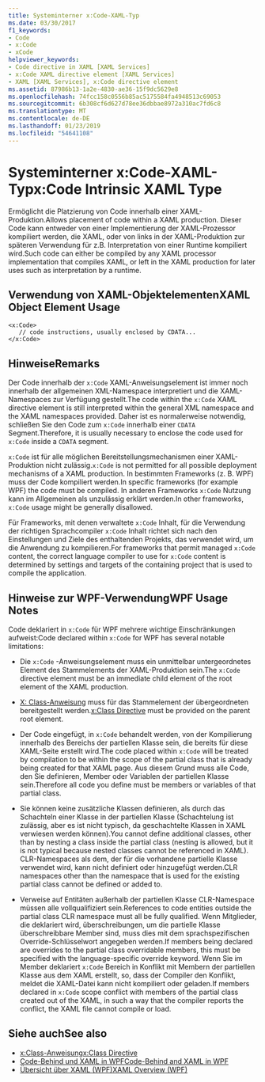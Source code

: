 ```yaml
---
title: Systeminterner x:Code-XAML-Typ
ms.date: 03/30/2017
f1_keywords:
- Code
- x:Code
- xCode
helpviewer_keywords:
- Code directive in XAML [XAML Services]
- x:Code XAML directive element [XAML Services]
- XAML [XAML Services], x:Code directive element
ms.assetid: 87986b13-1a2e-4830-ae36-15f9dc5629e8
ms.openlocfilehash: 74fcc158c0556b85ac5175584fa4948513c69053
ms.sourcegitcommit: 6b308cf6d627d78ee36dbbae8972a310ac7fd6c8
ms.translationtype: MT
ms.contentlocale: de-DE
ms.lasthandoff: 01/23/2019
ms.locfileid: "54641108"
---
```

# <a name="xcode-intrinsic-xaml-type"></a><span data-ttu-id="bcd2c-102">Systeminterner x:Code-XAML-Typ</span><span class="sxs-lookup"><span data-stu-id="bcd2c-102">x:Code Intrinsic XAML Type</span></span>
<span data-ttu-id="bcd2c-103">Ermöglicht die Platzierung von Code innerhalb einer XAML-Produktion.</span><span class="sxs-lookup"><span data-stu-id="bcd2c-103">Allows placement of code within a XAML production.</span></span> <span data-ttu-id="bcd2c-104">Dieser Code kann entweder von einer Implementierung der XAML-Prozessor kompiliert werden, die XAML, oder von links in der XAML-Produktion zur späteren Verwendung für z.B. Interpretation von einer Runtime kompiliert wird.</span><span class="sxs-lookup"><span data-stu-id="bcd2c-104">Such code can either be compiled by any XAML processor implementation that compiles XAML, or left in the XAML production for later uses such as interpretation by a runtime.</span></span>  
  
## <a name="xaml-object-element-usage"></a><span data-ttu-id="bcd2c-105">Verwendung von XAML-Objektelementen</span><span class="sxs-lookup"><span data-stu-id="bcd2c-105">XAML Object Element Usage</span></span>  
  
```  
<x:Code>  
   // code instructions, usually enclosed by CDATA...  
</x:Code>  
```  
  
## <a name="remarks"></a><span data-ttu-id="bcd2c-106">Hinweise</span><span class="sxs-lookup"><span data-stu-id="bcd2c-106">Remarks</span></span>  
 <span data-ttu-id="bcd2c-107">Der Code innerhalb der `x:Code` XAML-Anweisungselement ist immer noch innerhalb der allgemeinen XML-Namespace interpretiert und die XAML-Namespaces zur Verfügung gestellt.</span><span class="sxs-lookup"><span data-stu-id="bcd2c-107">The code within the `x:Code` XAML directive element is still interpreted within the general XML namespace and the XAML namespaces provided.</span></span> <span data-ttu-id="bcd2c-108">Daher ist es normalerweise notwendig, schließen Sie den Code zum `x:Code` innerhalb einer `CDATA` Segment.</span><span class="sxs-lookup"><span data-stu-id="bcd2c-108">Therefore, it is usually necessary to enclose the code used for `x:Code` inside a `CDATA` segment.</span></span>  
  
 <span data-ttu-id="bcd2c-109">`x:Code` ist für alle möglichen Bereitstellungsmechanismen einer XAML-Produktion nicht zulässig.</span><span class="sxs-lookup"><span data-stu-id="bcd2c-109">`x:Code` is not permitted for all possible deployment mechanisms of a XAML production.</span></span> <span data-ttu-id="bcd2c-110">In bestimmten Frameworks (z. B. WPF) muss der Code kompiliert werden.</span><span class="sxs-lookup"><span data-stu-id="bcd2c-110">In specific frameworks (for example WPF) the code must be compiled.</span></span> <span data-ttu-id="bcd2c-111">In anderen Frameworks `x:Code` Nutzung kann im Allgemeinen als unzulässig erklärt werden.</span><span class="sxs-lookup"><span data-stu-id="bcd2c-111">In other frameworks, `x:Code` usage might be generally disallowed.</span></span>  
  
 <span data-ttu-id="bcd2c-112">Für Frameworks, mit denen verwaltete `x:Code` Inhalt, für die Verwendung der richtigen Sprachcompiler `x:Code` Inhalt richtet sich nach den Einstellungen und Ziele des enthaltenden Projekts, das verwendet wird, um die Anwendung zu kompilieren.</span><span class="sxs-lookup"><span data-stu-id="bcd2c-112">For frameworks that permit managed `x:Code` content, the correct language compiler to use for `x:Code` content is determined by settings and targets of the containing project that is used to compile the application.</span></span>  
  
## <a name="wpf-usage-notes"></a><span data-ttu-id="bcd2c-113">Hinweise zur WPF-Verwendung</span><span class="sxs-lookup"><span data-stu-id="bcd2c-113">WPF Usage Notes</span></span>  
 <span data-ttu-id="bcd2c-114">Code deklariert in `x:Code` für WPF mehrere wichtige Einschränkungen aufweist:</span><span class="sxs-lookup"><span data-stu-id="bcd2c-114">Code declared within `x:Code` for WPF has several notable limitations:</span></span>  
  
-   <span data-ttu-id="bcd2c-115">Die `x:Code` -Anweisungselement muss ein unmittelbar untergeordnetes Element des Stammelements der XAML-Produktion sein.</span><span class="sxs-lookup"><span data-stu-id="bcd2c-115">The `x:Code` directive element must be an immediate child element of the root element of the XAML production.</span></span>  
  
-   <span data-ttu-id="bcd2c-116">[X: Class-Anweisung](../../../docs/framework/xaml-services/x-class-directive.md) muss für das Stammelement der übergeordneten bereitgestellt werden.</span><span class="sxs-lookup"><span data-stu-id="bcd2c-116">[x:Class Directive](../../../docs/framework/xaml-services/x-class-directive.md) must be provided on the parent root element.</span></span>  
  
-   <span data-ttu-id="bcd2c-117">Der Code eingefügt, in `x:Code` behandelt werden, von der Kompilierung innerhalb des Bereichs der partiellen Klasse sein, die bereits für diese XAML-Seite erstellt wird.</span><span class="sxs-lookup"><span data-stu-id="bcd2c-117">The code placed within `x:Code` will be treated by compilation to be within the scope of the partial class that is already being created for that XAML page.</span></span> <span data-ttu-id="bcd2c-118">Aus diesem Grund muss alle Code, den Sie definieren, Member oder Variablen der partiellen Klasse sein.</span><span class="sxs-lookup"><span data-stu-id="bcd2c-118">Therefore all code you define must be members or variables of that partial class.</span></span>  
  
-   <span data-ttu-id="bcd2c-119">Sie können keine zusätzliche Klassen definieren, als durch das Schachteln einer Klasse in der partiellen Klasse (Schachtelung ist zulässig, aber es ist nicht typisch, da geschachtelte Klassen in XAML verwiesen werden können).</span><span class="sxs-lookup"><span data-stu-id="bcd2c-119">You cannot define additional classes, other than by nesting a class inside the partial class (nesting is allowed, but it is not typical because nested classes cannot be referenced in XAML).</span></span> <span data-ttu-id="bcd2c-120">CLR-Namespaces als dem, der für die vorhandene partielle Klasse verwendet wird, kann nicht definiert oder hinzugefügt werden.</span><span class="sxs-lookup"><span data-stu-id="bcd2c-120">CLR namespaces other than the namespace that is used for the existing partial class cannot be defined or added to.</span></span>  
  
-   <span data-ttu-id="bcd2c-121">Verweise auf Entitäten außerhalb der partiellen Klasse CLR-Namespace müssen alle vollqualifiziert sein.</span><span class="sxs-lookup"><span data-stu-id="bcd2c-121">References to code entities outside the partial class CLR namespace must all be fully qualified.</span></span> <span data-ttu-id="bcd2c-122">Wenn Mitglieder, die deklariert wird, überschreibungen, um die partielle Klasse überschreibbare Member sind, muss dies mit dem sprachspezifischen Override-Schlüsselwort angegeben werden.</span><span class="sxs-lookup"><span data-stu-id="bcd2c-122">If members being declared are overrides to the partial class overridable members, this must be specified with the language-specific override keyword.</span></span> <span data-ttu-id="bcd2c-123">Wenn Sie im Member deklariert `x:Code` Bereich in Konflikt mit Membern der partiellen Klasse aus dem XAML erstellt, so, dass der Compiler den Konflikt, meldet die XAML-Datei kann nicht kompiliert oder geladen.</span><span class="sxs-lookup"><span data-stu-id="bcd2c-123">If members declared in `x:Code` scope conflict with members of the partial class created out of the XAML, in such a way that the compiler reports the conflict, the XAML file cannot compile or load.</span></span>  
  
## <a name="see-also"></a><span data-ttu-id="bcd2c-124">Siehe auch</span><span class="sxs-lookup"><span data-stu-id="bcd2c-124">See also</span></span>
- [<span data-ttu-id="bcd2c-125">x:Class-Anweisung</span><span class="sxs-lookup"><span data-stu-id="bcd2c-125">x:Class Directive</span></span>](../../../docs/framework/xaml-services/x-class-directive.md)
- [<span data-ttu-id="bcd2c-126">Code-Behind und XAML in WPF</span><span class="sxs-lookup"><span data-stu-id="bcd2c-126">Code-Behind and XAML in WPF</span></span>](../../../docs/framework/wpf/advanced/code-behind-and-xaml-in-wpf.md)
- [<span data-ttu-id="bcd2c-127">Übersicht über XAML (WPF)</span><span class="sxs-lookup"><span data-stu-id="bcd2c-127">XAML Overview (WPF)</span></span>](../../../docs/framework/wpf/advanced/xaml-overview-wpf.md)
